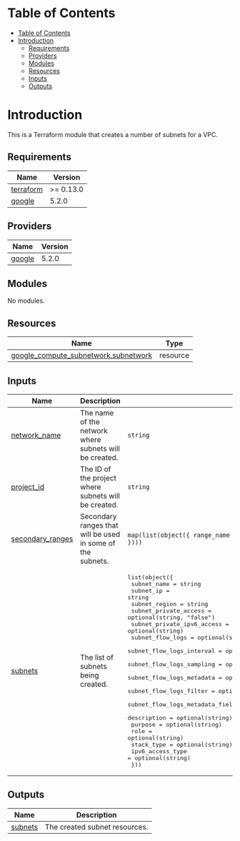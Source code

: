 # Table of Contents

- [Table of Contents](#table-of-contents)
- [Introduction](#introduction)
  - [Requirements](#requirements)
  - [Providers](#providers)
  - [Modules](#modules)
  - [Resources](#resources)
  - [Inputs](#inputs)
  - [Outputs](#outputs)

# Introduction

This is a Terraform module that creates a number of subnets for a VPC.

## Requirements

| Name                                                                      | Version   |
| ------------------------------------------------------------------------- | --------- |
| <a name="requirement_terraform"></a> [terraform](#requirement\_terraform) | >= 0.13.0 |
| <a name="requirement_google"></a> [google](#requirement\_google)          | 5.2.0     |

## Providers

| Name                                                       | Version |
| ---------------------------------------------------------- | ------- |
| <a name="provider_google"></a> [google](#provider\_google) | 5.2.0   |

## Modules

No modules.

## Resources

| Name                                                                                                                                     | Type     |
| ---------------------------------------------------------------------------------------------------------------------------------------- | -------- |
| [google_compute_subnetwork.subnetwork](https://registry.terraform.io/providers/hashicorp/google/5.2.0/docs/resources/compute_subnetwork) | resource |

## Inputs

| Name                                                                                 | Description                                                | Type                                                                                                                                                                                                                                                                                                                                                                                                                                                                                                                                                                                                                                                                                                                                                                                                                                                                                                                                                                                                                                                                     | Default | Required |
| ------------------------------------------------------------------------------------ | ---------------------------------------------------------- | ------------------------------------------------------------------------------------------------------------------------------------------------------------------------------------------------------------------------------------------------------------------------------------------------------------------------------------------------------------------------------------------------------------------------------------------------------------------------------------------------------------------------------------------------------------------------------------------------------------------------------------------------------------------------------------------------------------------------------------------------------------------------------------------------------------------------------------------------------------------------------------------------------------------------------------------------------------------------------------------------------------------------------------------------------------------------ | ------- | :------: |
| <a name="input_network_name"></a> [network\_name](#input\_network\_name)             | The name of the network where subnets will be created.     | `string`                                                                                                                                                                                                                                                                                                                                                                                                                                                                                                                                                                                                                                                                                                                                                                                                                                                                                                                                                                                                                                                                 | n/a     |   yes    |
| <a name="input_project_id"></a> [project\_id](#input\_project\_id)                   | The ID of the project where subnets will be created.       | `string`                                                                                                                                                                                                                                                                                                                                                                                                                                                                                                                                                                                                                                                                                                                                                                                                                                                                                                                                                                                                                                                                 | n/a     |   yes    |
| <a name="input_secondary_ranges"></a> [secondary\_ranges](#input\_secondary\_ranges) | Secondary ranges that will be used in some of the subnets. | `map(list(object({ range_name = string, ip_cidr_range = string })))`                                                                                                                                                                                                                                                                                                                                                                                                                                                                                                                                                                                                                                                                                                                                                                                                                                                                                                                                                                                                     | `{}`    |    no    |
| <a name="input_subnets"></a> [subnets](#input\_subnets)                              | The list of subnets being created.                         | <pre>list(object({<br>    subnet_name                      = string<br>    subnet_ip                        = string<br>    subnet_region                    = string<br>    subnet_private_access            = optional(string, "false")<br>    subnet_private_ipv6_access       = optional(string)<br>    subnet_flow_logs                 = optional(string, "false")<br>    subnet_flow_logs_interval        = optional(string, "INTERVAL_5_SEC")<br>    subnet_flow_logs_sampling        = optional(string, "0.5")<br>    subnet_flow_logs_metadata        = optional(string, "INCLUDE_ALL_METADATA")<br>    subnet_flow_logs_filter          = optional(string, "true")<br>    subnet_flow_logs_metadata_fields = optional(list(string), [])<br>    description                      = optional(string)<br>    purpose                          = optional(string)<br>    role                             = optional(string)<br>    stack_type                       = optional(string)<br>    ipv6_access_type                 = optional(string)<br>  }))</pre> | n/a     |   yes    |

## Outputs

| Name                                                      | Description                   |
| --------------------------------------------------------- | ----------------------------- |
| <a name="output_subnets"></a> [subnets](#output\_subnets) | The created subnet resources. |
